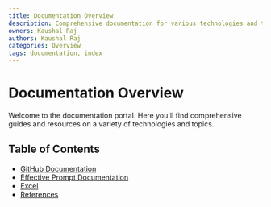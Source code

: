 ```yaml
---
title: Documentation Overview
description: Comprehensive documentation for various technologies and topics.
owners: Kaushal Raj
authors: Kaushal Raj
categories: Overview
tags: documentation, index
---
```


# Documentation Overview

Welcome to the documentation portal. Here you'll find comprehensive guides and resources on a variety of technologies and topics.

## Table of Contents

- [GitHub Documentation](./tech/github.md)
- [Effective Prompt Documentation](./tech/effective-prompts.md)
- [Excel](./tech/excel.md)
- [References](./tech/effective-prompts.md)
